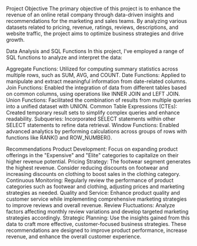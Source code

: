 Project Objective
The primary objective of this project is to enhance the revenue of an online retail company through data-driven insights and recommendations for the marketing and sales teams. By analyzing various datasets related to pricing, revenue, ratings, reviews, descriptions, and website traffic, the project aims to optimize business strategies and drive growth.

Data Analysis and SQL Functions
In this project, I’ve employed a range of SQL functions to analyze and interpret the data:

Aggregate Functions: Utilized for computing summary statistics across multiple rows, such as SUM, AVG, and COUNT.
Date Functions: Applied to manipulate and extract meaningful information from date-related columns.
Join Functions: Enabled the integration of data from different tables based on common columns, using operations like INNER JOIN and LEFT JOIN.
Union Functions: Facilitated the combination of results from multiple queries into a unified dataset with UNION.
Common Table Expressions (CTEs): Created temporary result sets to simplify complex queries and enhance readability.
Subqueries: Incorporated SELECT statements within other SELECT statements to refine data retrieval.
Window Functions: Enabled advanced analytics by performing calculations across groups of rows with functions like RANK() and ROW_NUMBER().

Recommendations
Product Development: Focus on expanding product offerings in the "Expensive" and "Elite" categories to capitalize on their higher revenue potential.
Pricing Strategy: The footwear segment generates the highest revenue. Consider reducing discounts on footwear and increasing discounts on clothing to boost sales in the clothing category.
Continuous Monitoring: Regularly review the performance of product categories such as footwear and clothing, adjusting prices and marketing strategies as needed.
Quality and Service: Enhance product quality and customer service while implementing comprehensive marketing strategies to improve reviews and overall revenue.
Review Fluctuations: Analyze factors affecting monthly review variations and develop targeted marketing strategies accordingly.
Strategic Planning: Use the insights gained from this data to craft more effective, customer-focused business strategies.
These recommendations are designed to improve product performance, increase revenue, and enhance the overall customer experience.
